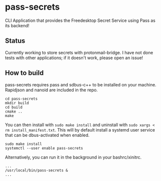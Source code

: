 # pass-secrets
CLI Application that provides the Freedesktop Secret Service using Pass as its backend!

## Status
Currently working to store secrets with protonmail-bridge. I have not done tests with other applications; if it doesn't work, please open an issue!

## How to build
pass-secrets requires pass and sdbus-c++ to be installed on your machine. Rapidjson and nanoid are included in the repo.

```
cd pass-secrets
mkdir build
cd build
cmake ..
make
```

You can then install with `sudo make install` and uninstall with `sudo xargs < rm install_manifest.txt`. This will by default install a systemd user service that can be dbus-activated when enabled.

```
sudo make install
systemctl --user enable pass-secrets
```

Alternatively, you can run it in the background in your bashrc/xinitrc.
```
...
/usr/local/bin/pass-secrets &
...
```
